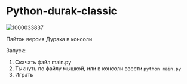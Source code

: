 # Python-durak-classic
![1000033837](https://github.com/user-attachments/assets/16ef012a-ccc6-48fe-9950-3de621892a79)

Пайтон версия Дурака в консоли

Запуск:
1. Скачать файл main.py
2. Тыкнуть по файлу мышкой, или в консоли ввести ```python main.py```
3. Играть
